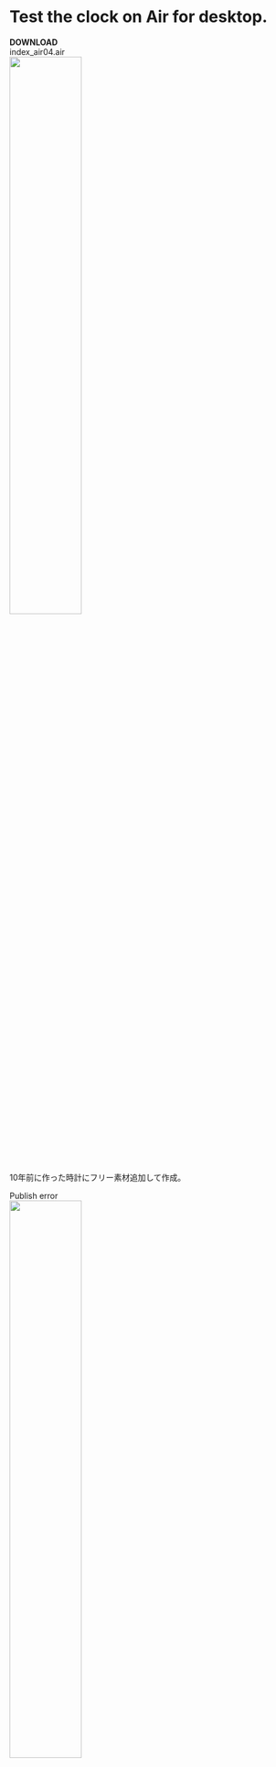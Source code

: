 # Test the clock on Air for desktop.

**DOWNLOAD**  
index_air04.air  
<img src="https://evofan.github.io/as_test_clock/screenshot/pic_air_clock.jpg" width="50%">  
10年前に作った時計にフリー素材追加して作成。  

Publish error  
<img src="https://evofan.github.io/as_test_clock/screenshot/pic_timestamp_alert.png" width="50%">  
「タイムスタンプ無効」選べば書き出しは出来る。.p12はダミーで作成。  
Animateから書き出せばエラー出ない？  

Install error(other old .air file)  
<img src="https://evofan.github.io/as_test_clock/screenshot/pic_install_old_alert.png" width="50%">  
当時の.airファイルが軒並みインストールでエラーが出る。  

reference  

**Download Adobe AIR SDK**  
[https://www.adobe.com/devnet/air/air-sdk-download.html](https://www.adobe.com/devnet/air/air-sdk-download.html)  
>Adobe AIR SDK & Compiler (version 32.0.0.116 for Win & Mac)  

移管した後の方を使う？  

**解決済み: Adobe AIR が開かない - Adobe Support Community - 10737348**  
[https://community.adobe.com/t5/adobe-air%E3%83%95%E3%82%A9%E3%83%BC%E3%83%A9%E3%83%A0/adobe-air-%E3%81%8C%E9%96%8B%E3%81%8B%E3%81%AA%E3%81%84/td-p/10737348?profile.language=ja&page=1](https://community.adobe.com/t5/adobe-air%E3%83%95%E3%82%A9%E3%83%BC%E3%83%A9%E3%83%A0/adobe-air-%E3%81%8C%E9%96%8B%E3%81%8B%E3%81%AA%E3%81%84/td-p/10737348?profile.language=ja&page=1)  
>アプリケーション側が64bit化する  

これが古い.airファイルが動かない理由？  

**星宝転生ジュエルセイバーよ永遠に**  
[http://www.jewel-s.jp/](http://www.jewel-s.jp/)  
>ソーシャルゲームのコンテンツを改編・商用利用OKとした『ジュエルセイバーFREE』  

Use assete.  

**Spark project TeraClock**  
[http://www.libspark.org/wiki/trick7/TeraClock](http://www.libspark.org/wiki/trick7/TeraClock)  
Use library.  

**Adobe AIR SDK from HARMAN**  
[https://airsdk.harman.com/download](https://airsdk.harman.com/download)  
>AIR SDK for Windows - (33.1.1.259)  

**Air on Adobe Support Community**  
[https://community.adobe.com/t5/air/bd-p/air?page=1&sort=latest_replies&filter=all&profile.language=en](https://community.adobe.com/t5/air/bd-p/air?page=1&sort=latest_replies&filter=all&profile.language=en)  
